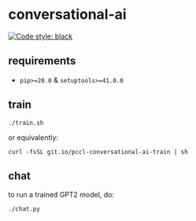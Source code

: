 # conversational-ai

[![Code style: black](https://img.shields.io/badge/code%20style-black-000000.svg)](https://github.com/psf/black)

## requirements

- `pip>=20.0` & `setuptools>=41.0.0`

## train

```
./train.sh
```

or equivalently:

```
curl -fsSL git.io/pccl-conversational-ai-train | sh
```

## chat

to run a trained GPT2 model, do:

```
./chat.py
```
